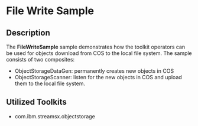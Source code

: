 # File Write Sample

## Description
The **FileWriteSample** sample demonstrates how the 
toolkit operators can be used for objects download
from COS to the local file system. The sample consists
of two composites:
 - ObjectStorageDataGen: permanently creates new objects in COS 
 - ObjectStorageScanner: listen for the new objects in COS and upload them to the local file system.

## Utilized Toolkits
 - com.ibm.streamsx.objectstorage